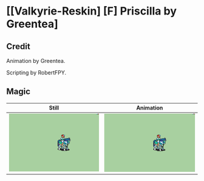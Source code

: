 # [\[Valkyrie-Reskin\] \[F\] Priscilla by Greentea]

## Credit

Animation by Greentea.

Scripting by RobertFPY.

## Magic

| Still | Animation |
| :---: | :-------: |
| ![Magic still](./Magic_000.png) | ![Magic animation](./Magic.gif) |
